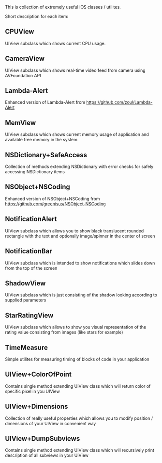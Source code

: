 This is collection of extremely useful iOS classes / utilites.

Short description for each item:


CPUView
-------
UIView subclass which shows current CPU usage.

CameraView
----------
UIView subclass which shows real-time video feed from camera using AVFoundation API

Lambda-Alert
----------
Enhanced version of Lambda-Alert from https://github.com/zoul/Lambda-Alert

MemView
-------
UIView subclass which shows current memory usage of application and available free memory in the system

NSDictionary+SafeAccess
-----------------------
Collection of methods extending NSDictionary with error checks for safely accessing NSDictionary items

NSObject+NSCoding
-----------------------
Enhanced version of NSObject+NSCoding from https://github.com/greenisus/NSObject-NSCoding

NotificationAlert
-----------------
UIView subclass which allows you to show black translucent rounded rectangle with the text and optionally image/spinner in the center of screen

NotificationBar
---------------
UIView subclass which is intended to show notifications which slides down from the top of the screen

ShadowView
----------
UIView subclass which is just consisting of the shadow looking according to supplied parameters

StarRatingView
--------------
UIView subclass which allows to show you visual representation of the rating value consisting from images (like stars for example)

TimeMeasure
-----------
Simple utilites for measuring timing of blocks of code in your application

UIView+ColorOfPoint
-------------------
Contains single method extending UIView class which will return color of specific pixel in you UIView

UIView+Dimensions
-----------------
Collection of really useful properties which allows you to modify position / dimensions of your UIView in convenient way

UIView+DumpSubviews
-------------------
Contains single method extending UIView class which will recursively print description of all subviews in your UIView
